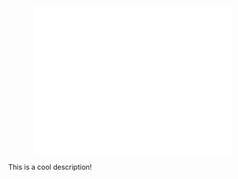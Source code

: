 <div align="center">
  <img width="400" src="./profile/img/logo.svg" alt="Accessibit">
</div>

This is a cool description!

